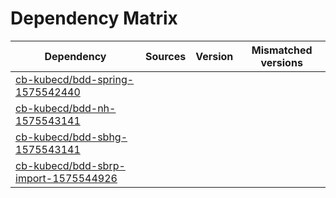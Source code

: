 # Dependency Matrix

Dependency | Sources | Version | Mismatched versions
---------- | ------- | ------- | -------------------
[cb-kubecd/bdd-spring-1575542440](https://github.com/cb-kubecd/bdd-spring-1575542440.git) |  | []() | 
[cb-kubecd/bdd-nh-1575543141](https://github.com/cb-kubecd/bdd-nh-1575543141.git) |  | []() | 
[cb-kubecd/bdd-sbhg-1575543141](https://github.com/cb-kubecd/bdd-sbhg-1575543141.git) |  | []() | 
[cb-kubecd/bdd-sbrp-import-1575544926](https://github.com/cb-kubecd/bdd-sbrp-import-1575544926.git) |  | []() | 
